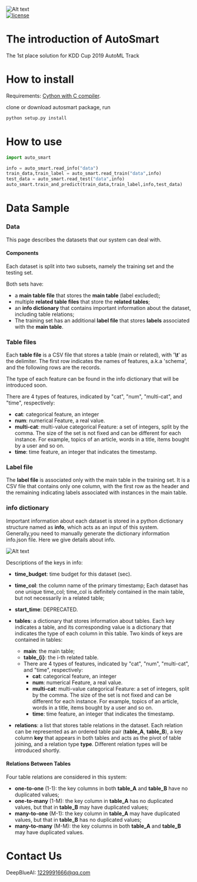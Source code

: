 ![Alt text](https://www.deepblueai.com/usr/deepblue/v3/images/logo.png "DeepBlue")  
[![license](https://img.shields.io/badge/license-GPL%203.0-green.svg)](https://github.com/DeepBlueAI/AutoSmart/blob/master/LICENSE)
# The introduction of AutoSmart
The 1st place solution for KDD Cup 2019 AutoML Track

# How to install

Requirements: [Cython with C compiler](https://docs.cython.org/en/latest/src/quickstart/install.html).

clone or download autosmart package,  run 

```python
python setup.py install 
```

# How to use
```python
import auto_smart

info = auto_smart.read_info("data")
train_data,train_label = auto_smart.read_train("data",info)
test_data = auto_smart.read_test("data",info)
auto_smart.train_and_predict(train_data,train_label,info,test_data)
```
# Data Sample
### Data

This page describes the datasets that our system can deal with.

#### Components
Each dataset is split into two subsets, namely the training set and the testing set.

Both sets have:

- a **main table file** that stores the **main table** (label excluded);
- multiple **related table files** that store the **related tables**;
- an **info dictionary** that contains important information about the dataset, including table relations;
- The training set has an additional **label file** that stores **labels** associated with the **main table**.

### Table files

Each **table file** is a CSV file that stores a table (main or related), with '**\t**' as the delimiter. The first row indicates the names of features, a.k.a 'schema', and the following rows are the records.

The type of each feature can be found in the info dictionary that will be introduced soon. 

There are 4 types of features, indicated by "cat", "num", "multi-cat", and "time", respectively:

- **cat**: categorical feature, an integer
- **num**: numerical Feature, a real value.
- **multi-cat**: multi-value categorical Feature: a set of integers, split by the comma. The size of the set is not fixed and can be different for each instance. For example, topics of an article, words in a title, items bought by a user and so on.
- **time**: time feature, an integer that indicates the timestamp.


### Label file
The **label file** is associated only with the main table in the training set. It is a CSV file that contains only one column, with the first row as the header and the remaining indicating labels associated with instances in the main table.

### info dictionary
Important information about each dataset is stored in a python dictionary structure named as **info**, which acts as an input of this system. Generally,you need to manually generate the dictionary information info.json file. Here we give details about info.

![Alt text](https://i.ibb.co/4dQxCRD/info.png "datainfo")  

Descriptions of the keys in info:

- **time_budget**: time budget for this dataset (sec). 
- **time_col**: the column name of the primary timestamp; Each dataset has one unique time_col; time_col is definitely contained in the main table, but not necessarily in a related table;
- **start_time**: DEPRECATED.
- **tables**: a dictionary that stores information about tables. Each key indicates a table, and its corresponding value is a dictionary that indicates the type of each column in this table. Two kinds of keys are contained in tables:
    - **main**: the main table;
    - **table_{i}**: the i-th related table.
    - There are 4 types of features, indicated by "cat", "num", "multi-cat", and "time", respectively:
        - **cat**: categorical feature, an integer
        - **num**: numerical Feature, a real value.
        - **multi-cat**: multi-value categorical Feature: a set of integers, split by the comma. The size of the set is not fixed and can be different for each instance. For example, topics of an article, words in a title, items bought by a user and so on.
        - **time**: time feature, an integer that indicates the timestamp.

- **relations**: a list that stores table relations in the dataset. Each relation can be represented as an ordered table pair (**table_A**, **table_B**), a key column **key** that appears in both tables and acts as the pivot of table joining, and a relation type **type**. Different relation types will be introduced shortly.

#### Relations Between Tables
Four table relations are considered in this system:

- **one-to-one** (1-1): the key columns in both **table_A** and **table_B** have no duplicated values;
- **one-to-many** (1-M): the key column in **table_A** has no duplicated values, but that in **table_B** may have duplicated values;
- **many-to-one** (M-1): the key column in **table_A** may have duplicated values, but that in **table_B** has no duplicated values;
- **many-to-many** (M-M): the key columns in both **table_A** and **table_B** may have duplicated values.




# Contact Us
DeepBlueAI: 1229991666@qq.com
